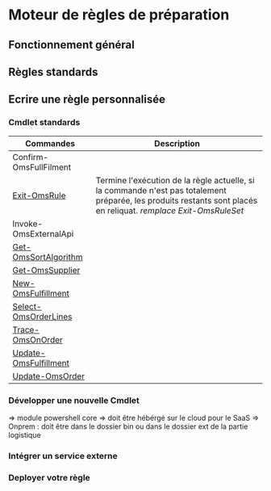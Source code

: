 # Moteur de règles de préparation

## Fonctionnement général

## Règles standards

## Ecrire une règle personnalisée

### Cmdlet standards

|Commandes|Description|
|---|---|
|Confirm-OmsFullFilment||
|[Exit-OmsRule](../cmdlets/exit-omsrule.md)|Termine l'exécution de la règle actuelle, si la commande n'est pas totalement préparée, les produits restants sont placés en reliquat. _remplace Exit-OmsRuleSet_|
|Invoke-OmsExternalApi||
|[Get-OmsSortAlgorithm](../cmdlets/get-omssortalgorithm.md)||
|[Get-OmsSupplier](../cmdlets/get-omssupplier.md)||
|[New-OmsFulfillment](../cmdlets/new-omsfulfillment.md)||
|[Select-OmsOrderLines](../cmdlets/select-omsorderlines.md)||
|[Trace-OmsOnOrder](../cmdlets/trace-omsonorder.md)||
|[Update-OmsFulfillment](../cmdlets/update-omsfulfillment.md)||
|[Update-OmsOrder](../cmdlets/update-omsorder.md)||

### Développer une nouvelle Cmdlet

=> module powershell core
=> doit être hébérgé sur le cloud pour le SaaS
=> Onprem : doit être dans le dossier bin ou dans le dossier ext de la partie logistique

### Intégrer un service externe

### Deployer votre règle